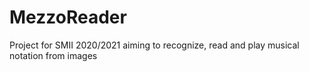 # MezzoReader
 Project for SMII 2020/2021 aiming to recognize, read and play musical notation from images
